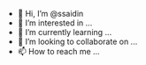 - 👋 Hi, I’m @ssaidin
- 👀 I’m interested in ...
- 🌱 I’m currently learning ...
- 💞️ I’m looking to collaborate on ...
- 📫 How to reach me ...

<!---
ssaidin/ssaidin is a ✨ special ✨ repository because its `README.md` (this file) appears on your GitHub profile.
You can click the Preview link to take a look at your changes.
--->
